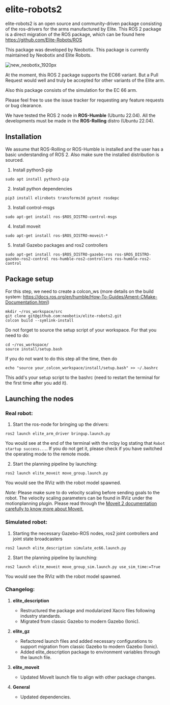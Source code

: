 # elite-robots2

elite-robots2 is an open source and community-driven package consisting of the ros-drivers for the arms manufactured by Elite. This ROS 2 package is a direct migration of the ROS package, which can be found here https://github.com/Elite-Robots/ROS 

This package was developed by Neobotix. This package is currently maintained by Neobotix and Elite Robots. 

![new_neobotix_1920px](https://github.com/neobotix/elite-robots2/assets/20242192/1377441b-a9bb-42bd-9a8b-c190773d13d4)


At the moment, this ROS 2 package supports the EC66 variant. But a Pull Request would well and truly be accepted for other variants of the Elite arm. 

Also this package consists of the simulation for the EC 66 arm.

Please feel free to use the issue tracker for requesting any feature requests or bug clearance.

We have tested the ROS 2 node in **ROS-Humble** (Ubuntu 22.04). All the developments must be made in the **ROS-Rolling** distro (Ubuntu 22.04).  

## Installation

We assume that ROS-Rolling or ROS-Humble is installed and the user has a basic understanding of ROS 2. Also make sure the installed distribution is sourced.

1. Install python3-pip

`sudo apt install python3-pip`

2. Install python dependencies

`pip3 install elirobots transforms3d pytest rosdepc`

3. Install control-msgs

`sudo apt-get install ros-$ROS_DISTRO-control-msgs`

4. Install moveit

`sudo apt-get install ros-$ROS_DISTRO-moveit-*`

5. Install Gazebo packages and ros2 controllers

`sudo apt-get install ros-$ROS_DISTRO-gazebo-ros ros-$ROS_DISTRO-gazebo-ros2-control ros-humble-ros2-controllers ros-humble-ros2-control`

## Package setup

For this step, we need to create a colcon_ws (more details on the build system: https://docs.ros.org/en/humble/How-To-Guides/Ament-CMake-Documentation.html)

```
mkdir ~/ros_workspace/src
git clone git@github.com:neobotix/elite-robots2.git
colcon build --symlink-install
```

Do not forget to source the setup script of your workspace. For that you need to do:

```
cd ~/ros_workspace/
source install/setup.bash
```

If you do not want to do this step all the time, then do

`echo "source your_colcon_workspace/install/setup.bash" >> ~/.bashrc`

This add's your setup script to the bashrc (need to restart the terminal for the first time after you add it). 

## Launching the nodes

### Real robot: 

1. Start the ros-node for bringing up the drivers:

`ros2 launch elite_arm_driver bringup.launch.py`

You would see at the end of the terminal with the rclpy log stating that `Robot startup success...`. If you do not get it, please check if you have switched the operating mode to the remote mode. 

2. Start the planning pipeline by launching:

`ros2 launch elite_moveit move_group.launch.py`

You would see the RViz with the robot model spawned.

*Note:* Please make sure to do velocity scaling before sending goals to the robot. The velocity scaling parameters can be found in RViz under the motionplanning plugin. Please read through the [Moveit 2 documentation carefully to know more about Moveit.](https://moveit.picknik.ai/humble/index.html)

### Simulated robot:

1. Starting the necessary Gazebo-ROS nodes, ros2 joint controllers and joint state broadcasters

`ros2 launch elite_description simulate_ec66.launch.py`

2. Start the planning pipeline by launching:

`ros2 launch elite_moveit move_group_sim.launch.py use_sim_time:=True`

You would see the RViz with the robot model spawned. 

### Changelog:

1. **elite_description**

    - Restructured the package and modularized Xacro files following industry standards.
    - Migrated from classic Gazebo to modern Gazebo (Ionic).

2. **elite_gz**

    - Refactored launch files and added necessary configurations to support migration from classic Gazebo to modern Gazebo (Ionic).
    - Added elite_description package to environment variables through the launch file.

3. **elite_moveit**

    - Updated MoveIt launch file to align with other package changes.

4. **General**

    - Updated dependencies.

    